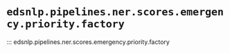 # `edsnlp.pipelines.ner.scores.emergency.priority.factory`

::: edsnlp.pipelines.ner.scores.emergency.priority.factory
